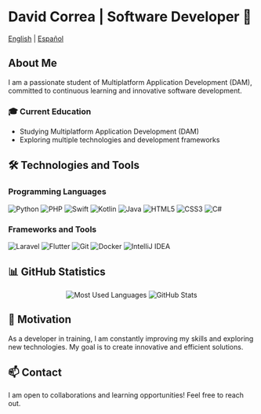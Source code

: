 # David Correa | Software Developer 🚀

[English](README.md) | [Español](README-es.md)

## About Me

I am a passionate student of Multiplatform Application Development (DAM), committed to continuous learning and innovative software development.

### 🎓 Current Education
- Studying Multiplatform Application Development (DAM)
- Exploring multiple technologies and development frameworks

## 🛠️ Technologies and Tools

### Programming Languages
![Python](https://img.shields.io/badge/Python-3776AB.svg?logo=python&logoColor=white)
![PHP](https://img.shields.io/badge/PHP-777BB4.svg?logo=php&logoColor=white)
![Swift](https://img.shields.io/badge/Swift-FA7343.svg?logo=swift&logoColor=white)
![Kotlin](https://img.shields.io/badge/Kotlin-0095D5.svg?logo=kotlin&logoColor=white)
![Java](https://img.shields.io/badge/Java-ED8B00.svg?logo=java&logoColor=white)
![HTML5](https://img.shields.io/badge/HTML-E34F26.svg?logo=html5&logoColor=white)
![CSS3](https://img.shields.io/badge/CSS-1572B6.svg?logo=css3&logoColor=white)
![C#](https://img.shields.io/badge/C%23-239120.svg?logo=c-sharp&logoColor=white)


### Frameworks and Tools
![Laravel](https://img.shields.io/badge/Laravel-FF2D20.svg?logo=laravel&logoColor=white) ![Flutter](https://img.shields.io/badge/Flutter-02569B.svg?logo=flutter&logoColor=white) ![Git](https://img.shields.io/badge/Git-F05032.svg?logo=git&logoColor=white) ![Docker](https://img.shields.io/badge/Docker-2496ED.svg?logo=docker&logoColor=white) ![IntelliJ IDEA](https://img.shields.io/badge/IntelliJ_IDEA-000000.svg?logo=intellij-idea&logoColor=white)



## 📊 GitHub Statistics

<div align="center">
  <img src="https://github-readme-stats.vercel.app/api/top-langs?username=XCDavidXD2&show_icons=true&theme=dark&locale=en&layout=compact" alt="Most Used Languages"/>
  <img src="https://github-readme-stats.vercel.app/api?username=XCDavidXD2&show_icons=true&theme=dark&locale=en" alt="GitHub Stats"/>
</div>

## 🌟 Motivation

As a developer in training, I am constantly improving my skills and exploring new technologies. My goal is to create innovative and efficient solutions.

## 📫 Contact

I am open to collaborations and learning opportunities! Feel free to reach out.

